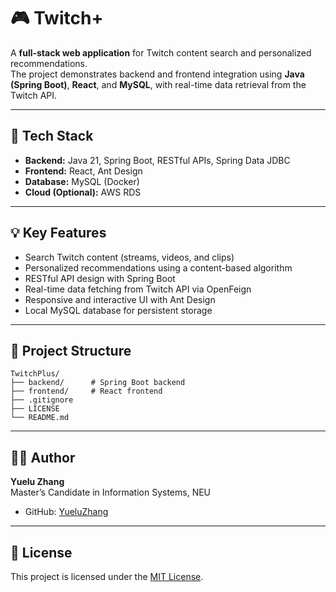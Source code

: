 # 🎮 Twitch+

A **full-stack web application** for Twitch content search and personalized recommendations.  
The project demonstrates backend and frontend integration using **Java (Spring Boot)**, **React**, and **MySQL**, with real-time data retrieval from the Twitch API.

---

## 🧠 Tech Stack

- **Backend:** Java 21, Spring Boot, RESTful APIs, Spring Data JDBC
- **Frontend:** React, Ant Design
- **Database:** MySQL (Docker)
- **Cloud (Optional):** AWS RDS

---

## 💡 Key Features

- Search Twitch content (streams, videos, and clips)
- Personalized recommendations using a content-based algorithm
- RESTful API design with Spring Boot
- Real-time data fetching from Twitch API via OpenFeign
- Responsive and interactive UI with Ant Design
- Local MySQL database for persistent storage

---

## 🧾 Project Structure

```
TwitchPlus/
├── backend/      # Spring Boot backend
├── frontend/     # React frontend
├── .gitignore
├── LICENSE
└── README.md
```

---

## 🧑‍💻 Author

**Yuelu Zhang**  
Master’s Candidate in Information Systems, NEU
- GitHub: [YueluZhang](https://github.com/YueluZhang)

---

## 📜 License

This project is licensed under the [MIT License](./LICENSE).
